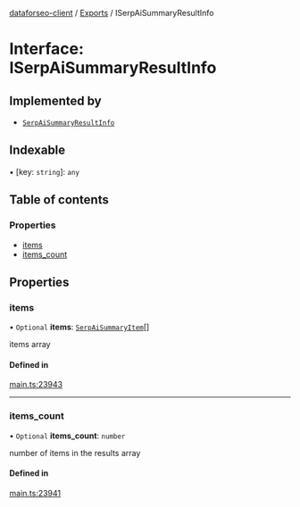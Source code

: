 [dataforseo-client](../README.md) / [Exports](../modules.md) / ISerpAiSummaryResultInfo

# Interface: ISerpAiSummaryResultInfo

## Implemented by

- [`SerpAiSummaryResultInfo`](../classes/SerpAiSummaryResultInfo.md)

## Indexable

▪ [key: `string`]: `any`

## Table of contents

### Properties

- [items](ISerpAiSummaryResultInfo.md#items)
- [items\_count](ISerpAiSummaryResultInfo.md#items_count)

## Properties

### items

• `Optional` **items**: [`SerpAiSummaryItem`](../classes/SerpAiSummaryItem.md)[]

items array

#### Defined in

[main.ts:23943](https://github.com/dataforseo/TypeScriptClient/blob/7ca1aa4/main.ts#L23943)

___

### items\_count

• `Optional` **items\_count**: `number`

number of items in the results array

#### Defined in

[main.ts:23941](https://github.com/dataforseo/TypeScriptClient/blob/7ca1aa4/main.ts#L23941)
